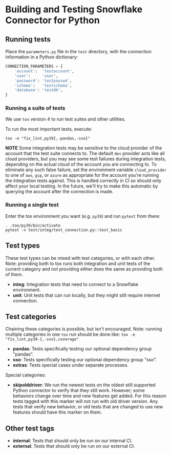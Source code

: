 # Building and Testing Snowflake Connector for Python

## Running tests

Place the `parameters.py` file in the `test` directory, with the connection information in a Python dictionary:

```python
CONNECTION_PARAMETERS = {
    'account':  'testaccount',
    'user':     'user',
    'password': 'testpasswd',
    'schema':   'testschema',
    'database': 'testdb',
}
```

### Running a suite of tests

We use `tox` version 4 to run test suites and other utilities.

To run the most important tests, execute:

```shell
tox -e "fix_lint,py39{,-pandas,-sso}"
```

**NOTE** Some integration tests may be sensitive to the cloud provider of the
account that the test suite connects to.  The default `dev` provider acts like
all cloud providers, but you may see some test failures during integration
tests, depending on the actual cloud of the account you are connecting to.  To
eliminate any such false failure, set the environment variable
`cloud_provider` to one of `aws`, `gcp`, or `azure` as appropriate for the
account you're running the integration tests against.  This is handled
correctly in CI so should only affect your local testing.  In the future,
we'll try to make this automatic by querying the account after the connection
is made.

### Running a single test

Enter the tox environment you want (e.g. `py39`) and run `pytest` from there:

```shell
. .tox/py39/bin/activate
pytest -v test/integ/test_connection.py::test_basic
```

## Test types
These test types can be mixed with test categories, or with each other.
Note: providing both to tox runs both integration and unit tests of the current category and not providing
either does the same as providing both of them.

* **integ**: Integration tests that need to connect to a Snowflake environment.
* **unit**: Unit tests that can run locally, but they might still require internet connection.

## Test categories
Chaining these categories is possible, but isn't encouraged.
Note: running multiple categories in one `tox` run should be done like:
`tox -e "fix_lint,py39-{,-sso},coverage"`

* **pandas**: Tests specifically testing our optional dependency group "pandas".
* **sso**: Tests specifically testing our optional dependency group "sso".
* **extras**: Tests special cases under separate processes.

Special categories:
* **skipolddriver**: We run the newest tests on the oldest still supported Python connector to verify that they
still work. However; some behaviors change over time and new features get added. For this reason tests tagged with
this marker will not run with old driver version. Any tests that verify new behavior, or old tests that are changed
to use new features should have this marker on them.

## Other test tags
* **internal**: Tests that should only be run on our internal CI.
* **external**: Tests that should only be run on our external CI.
